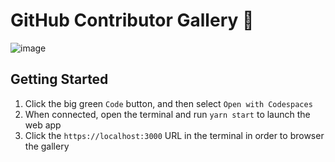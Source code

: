# GitHub Contributor Gallery 📖

![image](https://github.com/lostintangent/wall-of-contributors/assets/116461/ea306366-e060-4de8-86dd-36cf6256a798)

## Getting Started

1. Click the big green `Code` button, and then select `Open with Codespaces`
1. When connected, open the terminal and run `yarn start` to launch the web app
1. Click the `https://localhost:3000` URL in the terminal in order to browser the gallery
